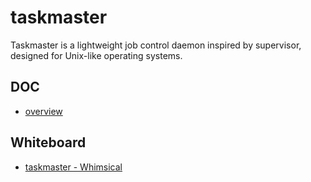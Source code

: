 # taskmaster
Taskmaster is a lightweight job control daemon inspired by supervisor, designed for Unix-like operating systems. 

## DOC
- [overview](Doc/overview.md)

## Whiteboard
- [taskmaster - Whimsical](https://whimsical.com/task-master-29cbvwuy74kdfhD9hngdUt)
